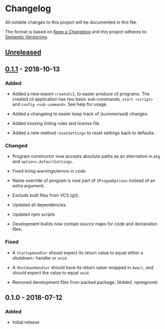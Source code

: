 # Changelog

All notable changes to this project will be documented in this file.

The format is based on [Keep a Changelog](http://keepachangelog.com/en/1.0.0/)
and this project adheres to [Semantic Versioning](http://semver.org/spec/v2.0.0.html).

## [Unreleased]

## [0.1.1] - 2018-10-13

### Added

- Added a new export `createCLI`, to easier produce cli programs.
  The created cli application has two basic sub-commands, `start <script>` and
  `config <sub-command>`. See help for usage.

- Added a changelog to easier keep track of (summerised) changes.

- Added missing linting rules and license file

- Added a new method `resetSettings` to reset settings back to defaults.

### Changed

- Program constructor now accepts absolute paths as an alternative in `pkg` and
  `options.defaultSettings`.

- Fixed lining warnings/errors in code

- Name override of program is now part of `IProgamOptions` instead of an extra
  argument.

- Exclude built files from VCS (git).

- Updated all dependencies

- Updated npm scripts

- Development builds now contain source maps for code and declaration files.

### Fixed

- A `StartupHandler` should expect its return value to equal either a shutdown-
  handler or `void`.

- A `ShutdownHandler` should have its return value wrapped in `Await`, and
  should expect the value to equal `void`.

- Removed development files from packed package. (Added .npmignore)

## 0.1.0 - 2018-07-12

### Added

- Initial release

[Unreleased]: http://git.lan/mist/node-program/compare/v0.1.1...HEAD
[0.1.1]: http://git.lan/mist/node-program/compare/v0.1.0...v0.1.1
